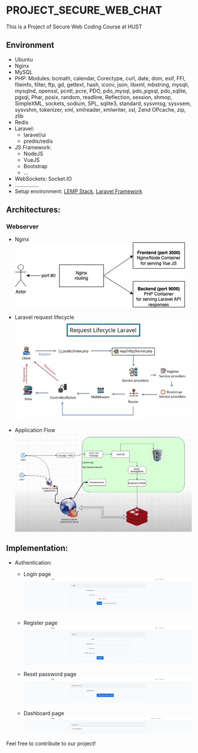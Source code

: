 # PROJECT_SECURE_WEB_CHAT
This is a Project of Secure Web Coding Course at HUST

## Environment
* Ubuntu
* Nginx
* MySQL
* PHP:
    Modules: bcmath, calendar, Corectype, curl, date, dom, exif, FFI, fileinfo, filter, ftp, gd, gettext, hash, iconv, json, libxml, mbstring, mysqli, mysqlnd, openssl, pcntl, pcre, PDO, pdo_mysql, pdo_pgsql, pdo_sqlite, pgsql, Phar, posix, random, readline, Reflection, session, shmop, SimpleXML, sockets, sodium, SPL, sqlite3, standard, sysvmsg, sysvsem,  sysvshm, tokenizer, xml, xmlreader, xmlwriter, xsl, Zend OPcache, zip, zlib
* Redis
* Laravel:
    * laravel/ui
    * predis/redis
* JS Framework:
    * NodeJS
    * VueJS
    * Bootstrap
    * ...
* WebSockets: Socket.IO
* ................
* Setup environment: [LEMP Stack](https://www.digitalocean.com/community/tutorials/how-to-install-linux-nginx-mysql-php-lemp-stack-on-ubuntu-20-04), [Laravel Framework](https://laravel.com/docs/11.x/deployment)


## Architectures:
### Webserver
* Nginx                           
![](./Assets/NginxProxy.png)

* Laravel request lifecycle
![](./Assets/Laravel.png)


* Application Flow
![Source: github.com/nguyentranchung](./Assets/AppFlow.png)

## Implementation:
* Authentication:
    * Login page
![Login page](./Assets/Login.png)

    * Register page
![Register page](./Assets/Register.png)

    * Reset password page
![ResetPassword page](./Assets/ResetPassword.png)

    * Dashboard page
![Dashboard page](./Assets/Dashboard.png)


Feel free to contribute to our project!


